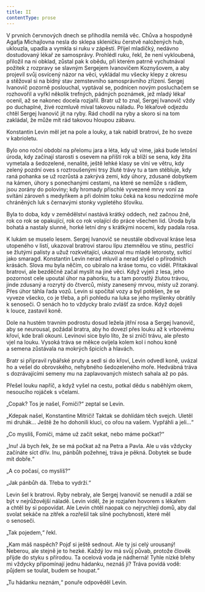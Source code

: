 ```yaml
---
title: II
contentType: prose
---
```


<section>

V prvních červnových dnech se přihodila nemilá věc. Chůva a hospodyně Agafja Michajlovna nesla do sklepa skleničku čerstvě naložených hub, uklouzla, upadla a vymkla si ruku v zápěstí. Přijel mladičký, nedávno dostudovaný lékař ze samosprávy. Prohlédl ruku, řekl, že není vykloubená, přiložil na ni obklad, zůstal pak k obědu, při kterém patrně vychutnával požitek z rozpravy se slavným Sergejem Ivanovičem Koznyšovem, a aby projevil svůj osvícený názor na věci, vykládal mu všecky klepy z okresu a stěžoval si na bídný stav zemstevního samosprávního zřízení. Sergej Ivanovič pozorně poslouchal, vyptával se, podnícen novým posluchačem se rozhovořil a vyřkl několik trefných, pádných poznámek, jež mladý lékař ocenil, až se nakonec docela rozjařil. Bratr už to znal, Sergej Ivanovič vždy po duchaplné, živé rozmluvě míval takovou náladu. Po lékařově odjezdu chtěl Sergej Ivanovič jít na ryby. Rád chodil na ryby a skoro si na tom zakládal, že může mít rád takovou hloupou zábavu.

Konstantin Levin měl jet na pole a louky, a tak nabídl bratrovi, že ho sveze v kabrioletu.

Bylo ono roční období na přelomu jara a léta, kdy už víme, jaká bude letošní úroda, kdy začínají starosti s osevem na příští rok a blíží se sena, kdy žita vymetala a šedozelené, nenalité, ještě lehké klasy se vlní ve větru, kdy zelený pozdní oves s roztroušenými trsy žluté trávy tu a tam stébluje, kdy raná pohanka se už rozrůstá a zakrývá zemi, kdy úhory, zdusané dobytkem na kámen, úhory s ponechanými cestami, na které se nemůže s rádlem, jsou zorány do poloviny; kdy hromady přischlé vyvezené mrvy voní za svítání zároveň s medyňkem a při dolním toku čeká na kosu nedozírné moře chráněných luk s černavými stonky vypletého šťovíku.

Byla to doba, kdy v zemědělství nastává krátký oddech, než začnou žně, rok co rok se opakující, rok co rok volající do práce všechen lid. Úroda byla bohatá a nastaly slunné, horké letní dny s krátkými nocemi, kdy padala rosa.

K lukám se muselo lesem. Sergej Ivanovič se neustále obdivoval kráse lesa utopeného v listí, ukazoval bratrovi starou lípu ztemnělou ve stínu, pestřící se žlutými palisty a užuž rozkvétající, ukazoval mu mladé letorosty, svítící jako smaragd. Konstantin Levin nerad mluvil a nerad slyšel o přírodních krásách. Slova mu byla něčím, co ubíralo na kráse tomu, co viděl. Přitakával bratrovi, ale bezděčně začal myslit na jiné věci. Když vyjeli z lesa, jeho pozornost cele upoutal úhor na pahorku, tu a tam porostlý žlutou trávou, jinde zdusaný a rozrytý do čtverců, místy zanesený mrvou, místy už zoraný. Přes úhor táhla řada vozů. Levin si spočítal vozy a byl potěšen, že se vyveze všecko, co je třeba, a při pohledu na luka se jeho myšlenky obrátily k senoseči. O senách ho to vždycky bralo zvlášť za srdce. Když dojeli k louce, zastavil koně.

Dole na hustém travním podrostu dosud ležela jitřní rosa a Sergej Ivanovič, aby se neurousal, požádal bratra, aby ho dovezl přes louku až k vrbovému křoví, kde brali okouni. Levinovi sice bylo líto, že si zničí trávu, ale přesto vjel na louku. Vysoká tráva se měkce ovíjela kolem kol i nohou koně a semena zůstávala na mokrých špicích a hlavách.

Bratr si připravil rybářské pruty a sedl si do křoví, Levin odvedl koně, uvázal ho a vešel do obrovského, nehybného šedozeleného moře. Hedvábná tráva s dozrávajícími semeny mu na zaplavovaných místech sahala až po pás.

Přešel louku napříč, a když vyšel na cestu, potkal dědu s naběhlým okem, nesoucího rojáček s včelami.

„Copak? Tos je našel, Fomiči?“ zeptal se Levin.

„Kdepak našel, Konstantine Mitriči! Taktak se dohlídám těch svejch. Uletěl mi druhák… Ještě že ho dohonili kluci, co ořou na vašem. Vypřáhli a jeli…“

„Co myslíš, Fomiči, máme už začít sekat, nebo máme počkat?“

„Inu! Já bych řek, že se má počkat až na Petra a Pavla. Ale u vás vždycky začínáte síct dřív. Inu, pánbůh požehnej, tráva je pěkná. Dobytek se bude mít dobře.“

„A co počasí, co myslíš?“

„Jak pánbůh dá. Třeba to vydrží.“

Levin šel k bratrovi. Ryby nebraly, ale Sergej Ivanovič se nenudil a zdál se být v nejrůžovější náladě. Levin viděl, že je rozjařen hovorem s lékařem a chtěl by si popovídat. Ale Levin chtěl naopak co nejrychleji domů, aby dal svolat sekáče na zítřek a rozřešil tak silné pochybnosti, které měl o senoseči.

„Tak pojedem,“ řekl.

„Kam máš naspěch? Pojď si ještě sednout. Ale ty jsi celý urousaný! Neberou, ale stejně je to hezké. Každý lov má svůj půvab, protože člověk přijde do styku s přírodou. Ta ocelová voda je nádherná! Tyhle nízké břehy mi vždycky připomínají jednu hádanku, neznáš ji? Tráva povídá vodě: půjdem se toulat, budem se houpat.“

„Tu hádanku neznám,“ ponuře odpověděl Levin.

</section>
